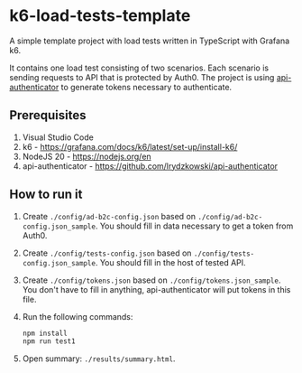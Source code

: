 # k6-load-tests-template

A simple template project with load tests written in TypeScript with Grafana k6.

It contains one load test consisting of two scenarios. Each scenario is sending requests to API that is protected by Auth0. The project is using [api-authenticator](https://github.com/lrydzkowski/api-authenticator) to generate tokens necessary to authenticate.

## Prerequisites

1. Visual Studio Code
2. k6 - <https://grafana.com/docs/k6/latest/set-up/install-k6/>
3. NodeJS 20 - <https://nodejs.org/en>
4. api-authenticator - <https://github.com/lrydzkowski/api-authenticator>

## How to run it

1. Create `./config/ad-b2c-config.json` based on `./config/ad-b2c-config.json_sample`. You should fill in data necessary to get a token from Auth0.
2. Create `./config/tests-config.json` based on `./config/tests-config.json_sample`. You should fill in the host of tested API.
3. Create `./config/tokens.json` based on `./config/tokens.json_sample`. You don't have to fill in anything, api-authenticator will put tokens in this file.
4. Run the following commands:

   ```powershell
   npm install
   npm run test1
   ```

5. Open summary: `./results/summary.html`.
